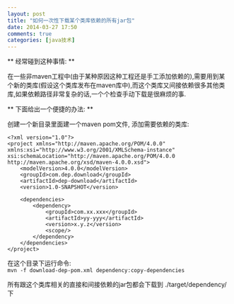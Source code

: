 ```yaml
---
layout: post
title: "如何一次性下载某个类库依赖的所有jar包"
date: 2014-03-27 17:50
comments: true
categories: [java技术]
---
```


** 经常碰到这种事情: **

在一些非maven工程中(由于某种原因这种工程还是手工添加依赖的),需要用到某个新的类库(假设这个类库发布在maven库中),而这个类库又间接依赖很多其他类库,如果依赖路径非常复杂的话,一个个检查手动下载是很麻烦的事. 

** 下面给出一个便捷的办法: **

创建一个新目录里面建一个maven pom文件, 添加需要依赖的类库:

```
<?xml version="1.0"?>
<project xmlns="http://maven.apache.org/POM/4.0.0" xmlns:xsi="http://www.w3.org/2001/XMLSchema-instance" xsi:schemaLocation="http://maven.apache.org/POM/4.0.0 http://maven.apache.org/xsd/maven-4.0.0.xsd">
    <modelVersion>4.0.0</modelVersion>
    <groupId>com.dep.download</groupId>
    <artifactId>dep-download</artifactId>
    <version>1.0-SNAPSHOT</version>
 
    <dependencies>
        <dependency>
            <groupId>com.xx.xxx</groupId>
            <artifactId>yy-yyy</artifactId>
            <version>x.y.z</version>
            <scope/>
        </dependency>
    </dependencies>
</project>
```

在这个目录下运行命令:  
``` mvn -f download-dep-pom.xml dependency:copy-dependencies ```

所有跟这个类库相关的直接和间接依赖的jar包都会下载到 ./target/dependency/下

